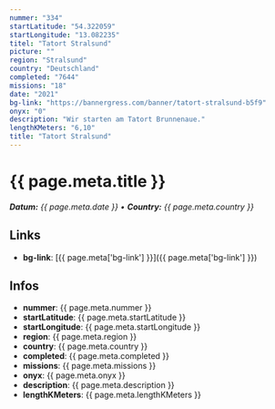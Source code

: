 ```yaml
---
nummer: "334"
startLatitude: "54.322059"
startLongitude: "13.082235"
titel: "Tatort Stralsund"
picture: ""
region: "Stralsund"
country: "Deutschland"
completed: "7644"
missions: "18"
date: "2021"
bg-link: "https://bannergress.com/banner/tatort-stralsund-b5f9"
onyx: "0"
description: "Wir starten am Tatort Brunnenaue."
lengthKMeters: "6,10"
title: "Tatort Stralsund"
---
```


# {{ page.meta.title }}
_**Datum:** {{ page.meta.date }} • **Country:** {{ page.meta.country }}_

## Links
- **bg-link**: [{{ page.meta['bg-link'] }}]({{ page.meta['bg-link'] }})

## Infos
- **nummer**: {{ page.meta.nummer }}
- **startLatitude**: {{ page.meta.startLatitude }}
- **startLongitude**: {{ page.meta.startLongitude }}
- **region**: {{ page.meta.region }}
- **country**: {{ page.meta.country }}
- **completed**: {{ page.meta.completed }}
- **missions**: {{ page.meta.missions }}
- **onyx**: {{ page.meta.onyx }}
- **description**: {{ page.meta.description }}
- **lengthKMeters**: {{ page.meta.lengthKMeters }}

